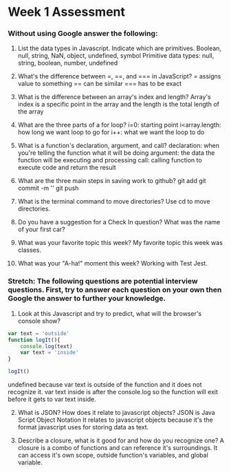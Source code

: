 # Week 1 Assessment

### Without using Google answer the following:

1. List the data types in Javascript. Indicate which are primitives.
Boolean, null, string, NaN, object, undefined, symbol
Primitive data types: null, string, boolean, number, undefined

2. What's the difference between =, ==, and === in JavaScript?
= assigns value to something
== can be similar
=== has to be exact

3. What is the difference between an array's index and length?
Array's index is a specific point in the array and the length is the total length of the array

4. What are the three parts of a for loop?
i=0: starting point
i<array.length: how long we want loop to go for
i++: what we want the loop to do

5. What is a function's declaration, argument, and call?
declaration: when you're telling the function what it will be doing
argument: the data the function will be executing and processing
call: calling function to execute code and return the result

6. What are the three main steps in saving work to github?
git add
git commit -m ''
git push

7. What is the terminal command to move directories?
Use cd to move directories.

8. Do you have a suggestion for a Check In question?
What was the name of your first car?

9. What was your favorite topic this week?
My favorite topic this week was classes.

10. What was your "A-ha!" moment this week?
Working with Test Jest.

### Stretch: The following questions are potential interview questions. First, try to answer each question on your own then Google the answer to further your knowledge.

1. Look at this Javascript and try to predict, what will the browser's console show?

``` javascript
var text = 'outside'
function logIt(){
    console.log(text)
    var text = 'inside'
}

logIt()
```
undefined because var text is outside of the function and it does not recognize it. var text inside is after the console.log so the function will exit before it gets to var text inside.

2. What is JSON? How does it relate to javascript objects?
JSON is Java Script Object Notation
It relates to javascript objects because it's the format javascript uses for storing data as text.

3. Describe a closure, what is it good for and how do you recognize one?
A closure is a combo of functions and can reference it's surroundings. It can access it's own scope, outside function's variables, and global variable.
